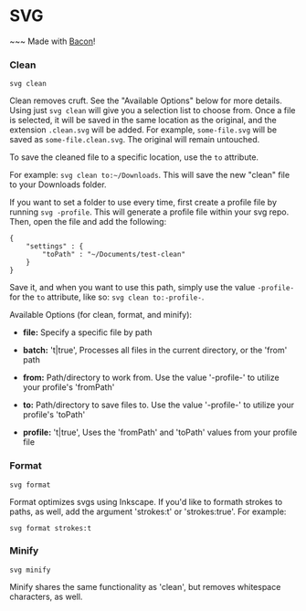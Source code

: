 # SVG #

\~\~\~ Made with [Bacon](https://github.com/jaderigby/bacon)!

### Clean ###

`svg clean`

Clean removes cruft. See the "Available Options" below for more details.  Using just `svg clean` will give you a selection list to choose from.  Once a file is selected, it will be saved in the same location as the original, and the extension `.clean.svg` will be added.  For example, `some-file.svg` will be saved as `some-file.clean.svg`.  The original will remain untouched.

To save the cleaned file to a specific location, use the `to` attribute.

For example: `svg clean to:~/Downloads`.  This will save the new "clean" file to your Downloads folder.

If you want to set a folder to use every time, first create a profile file by running `svg -profile`.  This will generate a profile file within your svg repo.  Then, open the file and add the following:

```
{
	"settings" : {
		"toPath" : "~/Documents/test-clean"
	}
}
```

Save it, and when you want to use this path, simply use the value `-profile-` for the `to` attribute, like so:  `svg clean to:-profile-`.


Available Options (for clean, format, and minify):

- __file:__           Specify a specific file by path

- __batch:__          't|true', Processes all files in the current directory, or the 'from' path

- __from:__           Path/directory to work from.
Use the value '-profile-' to utilize your profile's 'fromPath'

- __to:__             Path/directory to save files to.
                Use the value '-profile-' to utilize your profile's 'toPath'

- __profile:__        't|true', Uses the 'fromPath' and 'toPath' values from your profile file

### Format ###

`svg format`

Format optimizes svgs using Inkscape.  If you'd like to formath strokes to paths, as well, add the argument 'strokes:t' or 'strokes:true'. For example:

```
svg format strokes:t

```

### Minify ###

`svg minify`

Minify shares the same functionality as 'clean', but removes whitespace characters, as well.